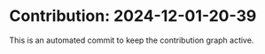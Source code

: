 # Contribution: 2024-12-01-20-39
This is an automated commit to keep the contribution graph active.
